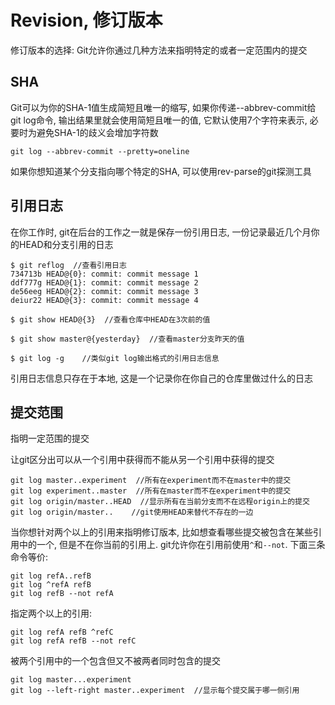 # Revision, 修订版本

修订版本的选择: Git允许你通过几种方法来指明特定的或者一定范围内的提交

## SHA

Git可以为你的SHA-1值生成简短且唯一的缩写, 如果你传递--abbrev-commit给git log命令, 输出结果里就会使用简短且唯一的值, 它默认使用7个字符来表示, 必要时为避免SHA-1的歧义会增加字符数
```
git log --abbrev-commit --pretty=oneline
```

如果你想知道某个分支指向哪个特定的SHA, 可以使用rev-parse的git探测工具

## 引用日志

在你工作时, git在后台的工作之一就是保存一份引用日志, 一份记录最近几个月你的HEAD和分支引用的日志

```console
$ git reflog  //查看引用日志
734713b HEAD@{0}: commit: commit message 1
ddf777g HEAD@{1}: commit: commit message 2
de56eeg HEAD@{2}: commit: commit message 3
deiur22 HEAD@{3}: commit: commit message 4

$ git show HEAD@{3}  //查看仓库中HEAD在3次前的值

$ git show master@{yesterday}  //查看master分支昨天的值

$ git log -g    //类似git log输出格式的引用日志信息
```
引用日志信息只存在于本地, 这是一个记录你在你自己的仓库里做过什么的日志

## 提交范围

指明一定范围的提交


让git区分出可以从一个引用中获得而不能从另一个引用中获得的提交
```
git log master..experiment  //所有在experiment而不在master中的提交
git log experiment..master  //所有在master而不在experiment中的提交
git log origin/master..HEAD  //显示所有在当前分支而不在远程origin上的提交
git log origin/master..    //git使用HEAD来替代不存在的一边
```

当你想针对两个以上的引用来指明修订版本, 比如想查看哪些提交被包含在某些引用中的一个, 但是不在你当前的引用上. git允许你在引用前使用`^`和`--not`. 下面三条命令等价:
```
git log refA..refB
git log ^refA refB
git log refB --not refA
```

指定两个以上的引用:
```
git log refA refB ^refC
git log refA refB --not refC
```

被两个引用中的一个包含但又不被两者同时包含的提交
```
git log master...experiment
git log --left-right master..experiment  //显示每个提交属于哪一侧引用
```
